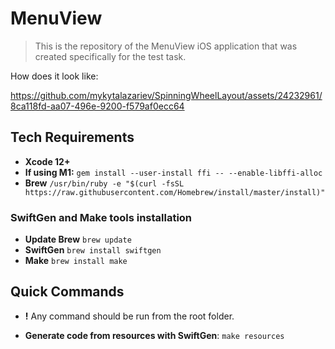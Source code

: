 # MenuView 

> This is the repository of the MenuView iOS application that was created specifically for the test task.

How does it look like:



https://github.com/mykytalazariev/SpinningWheelLayout/assets/24232961/8ca118fd-aa07-496e-9200-f579af0ecc64



## Tech Requirements

- **Xcode 12+**
- **If using M1:** ```gem install --user-install ffi -- --enable-libffi-alloc```
- **Brew** ```/usr/bin/ruby -e "$(curl -fsSL https://raw.githubusercontent.com/Homebrew/install/master/install)"```

### SwiftGen and Make tools installation
- **Update Brew** ```brew update```
- **SwiftGen** ```brew install swiftgen```
- **Make** ```brew install make```

## Quick Commands

- **!** Any command should be run from the root folder.

- **Generate code from resources with SwiftGen**: `make resources`

